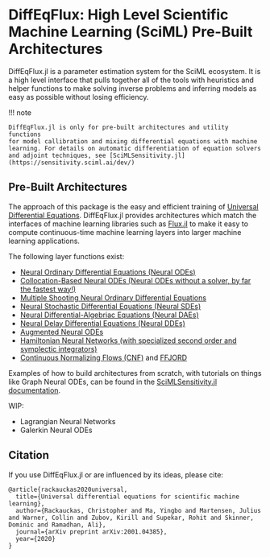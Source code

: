 # DiffEqFlux: High Level Scientific Machine Learning (SciML) Pre-Built Architectures

DiffEqFlux.jl is a parameter estimation system for the SciML ecosystem. It is
a high level interface that pulls together all of the tools with heuristics
and helper functions to make solving inverse problems and inferring models
as easy as possible without losing efficiency.

!!! note

    DiffEqFlux.jl is only for pre-built architectures and utility functions
    for model callibration and mixing differential equations with machine
    learning. For details on automatic differentiation of equation solvers
    and adjoint techniques, see [SciMLSensitivity.jl](https://sensitivity.sciml.ai/dev/)

## Pre-Built Architectures

The approach of this package is the easy and efficient training of
[Universal Differential Equations](https://arxiv.org/abs/2001.04385).
DiffEqFlux.jl provides architectures which match the interfaces of
machine learning libraries such as [Flux.jl](https://fluxml.ai/)
to make it easy to compute continuous-time machine learning layers
into larger machine learning applications.

The following layer functions exist:

- [Neural Ordinary Differential Equations (Neural ODEs)](https://arxiv.org/abs/1806.07366)
- [Collocation-Based Neural ODEs (Neural ODEs without a solver, by far the fastest way!)](https://www.degruyter.com/document/doi/10.1515/sagmb-2020-0025/html)
- [Multiple Shooting Neural Ordinary Differential Equations](https://arxiv.org/abs/2109.06786)
- [Neural Stochastic Differential Equations (Neural SDEs)](https://arxiv.org/abs/1907.07587)
- [Neural Differential-Algebriac Equations (Neural DAEs)](https://arxiv.org/abs/2001.04385)
- [Neural Delay Differential Equations (Neural DDEs)](https://arxiv.org/abs/2001.04385)
- [Augmented Neural ODEs](https://arxiv.org/abs/1904.01681)
- [Hamiltonian Neural Networks (with specialized second order and symplectic integrators)](https://arxiv.org/abs/1906.01563)
- [Continuous Normalizing Flows (CNF)](https://arxiv.org/abs/1806.07366) and [FFJORD](https://arxiv.org/abs/1810.01367)

Examples of how to build architectures from scratch, with tutorials on things
like Graph Neural ODEs, can be found in the [SciMLSensitivity.jl documentation](sensitivity.sciml.ai/dev).

WIP:

- Lagrangian Neural Networks
- Galerkin Neural ODEs

## Citation

If you use DiffEqFlux.jl or are influenced by its ideas, please cite:

```
@article{rackauckas2020universal,
  title={Universal differential equations for scientific machine learning},
  author={Rackauckas, Christopher and Ma, Yingbo and Martensen, Julius and Warner, Collin and Zubov, Kirill and Supekar, Rohit and Skinner, Dominic and Ramadhan, Ali},
  journal={arXiv preprint arXiv:2001.04385},
  year={2020}
}
```
